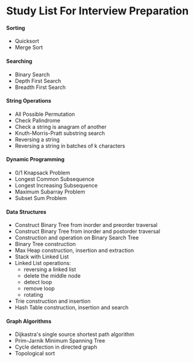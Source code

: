 # Study List For Interview Preparation

#### Sorting
* Quicksort
* Merge Sort

#### Searching
* Binary Search
* Depth First Search
* Breadth First Search

#### String Operations
* All Possible Permutation
* Check Palindrome
* Check a string is anagram of another
* Knuth-Morris-Pratt substring search
* Reversing a string
* Reversing a string in batches of k characters

#### Dynamic Programming
* 0/1 Knapsack Problem
* Longest Common Subsequence
* Longest Increasing Subsequence
* Maximum Subarray Problem
* Subset Sum Problem

#### Data Structures
* Construct Binary Tree from inorder and preorder traversal
* Construct Binary Tree from inorder and postorder traversal
* Construction and operation on Binary Search Tree
* Binary Tree construction
* Max Heap construction, insertion and extraction
* Stack with Linked List
* Linked List operations: 
    * reversing a linked list
    * delete the middle node 
    * detect loop 
    * remove loop 
    * rotating
* Trie construction and insertion
* Hash Table construction, insertion and search

#### Graph Algorithms
* Dijkastra's single source shortest path algorithm
* Prim-Jarnik Minimum Spanning Tree
* Cycle detection in directed graph
* Topological sort

